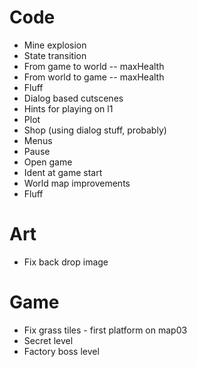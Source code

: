 # Code
- Mine explosion
- State transition
 - From game to world -- maxHealth
 - From world to game -- maxHealth
 - Fluff
- Dialog based cutscenes
 - Hints for playing on l1
 - Plot
- Shop (using dialog stuff, probably)
- Menus
 - Pause
 - Open game
- Ident at game start
- World map improvements
 - Fluff
# Art
- Fix back drop image
# Game
- Fix grass tiles - first platform on map03
- Secret level
- Factory boss level